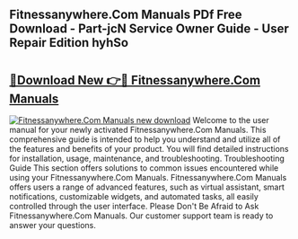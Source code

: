 ## Fitnessanywhere.Com Manuals PDf Free Download - Part-jcN Service Owner Guide - User Repair Edition hyhSo

# <h2><a href="http://bc16728.oget.top/?id=Fitnessanywhere.Com+Manuals">🔗Download New 👉🔴 Fitnessanywhere.Com Manuals</a></h2>

[![Fitnessanywhere.Com Manuals new download](https://i.imgur.com/5g1atiW.png)](http://bc16728.oget.top/?id=Fitnessanywhere.Com+Manuals)
Welcome to the user manual for your newly activated Fitnessanywhere.Com Manuals. This comprehensive guide is intended to help you understand and utilize all of the features and benefits of your product. You will find detailed instructions for installation, usage, maintenance, and troubleshooting. Troubleshooting Guide This section offers solutions to common issues encountered while using your Fitnessanywhere.Com Manuals. Fitnessanywhere.Com Manuals offers users a range of advanced features, such as virtual assistant, smart notifications, customizable widgets, and automated tasks, all easily controlled through the user interface. Please Don't Be Afraid to Ask Fitnessanywhere.Com Manuals. Our customer support team is ready to answer your questions.
